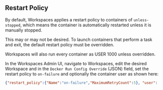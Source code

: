 ## Restart Policy

By default, Workspaces applies a restart policy to containers of
`unless-stopped`, which means the container is automatically restarted
unless it is manually stopped.

This may or may not be desired. To launch containers that perform a task
and exit, the default restart policy must be overridden.

Workspaces will also run every container as USER 1000 unless overridden.

In the Workspaces Admin UI, navigate to Workspaces, edit the desired Workspace
and in the `Docker Run Config Override` (JSON) field, set the restart policy to
`on-failure` and optionally the container user as shown here:

```json
{"restart_policy":{"Name":"on-failure","MaximumRetryCount":5}, "user": "root"}
```

